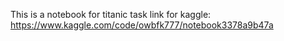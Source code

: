 This is a notebook for titanic task
link for kaggle: https://www.kaggle.com/code/owbfk777/notebook3378a9b47a
